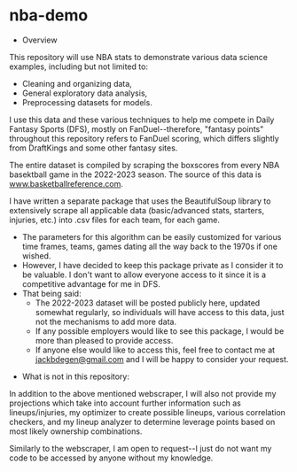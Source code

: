 # nba-demo

+ Overview

This repository will use NBA stats to demonstrate various data science examples, including but not limited to: 
- Cleaning and organizing data,
- General exploratory data analysis,
- Preprocessing datasets for models.

I use this data and these various techniques to help me compete in Daily Fantasy Sports (DFS), mostly on FanDuel--therefore, "fantasy points" throughout this repository refers to FanDuel scoring, which differs slightly from DraftKings and some other fantasy sites.

The entire dataset is compiled by scraping the boxscores from every NBA basektball game in the 2022-2023 season. The source of this data is www.basketballreference.com.

I have written a separate package that uses the BeautifulSoup library to extensively scrape all applicable data (basic/advanced stats, starters, injuries, etc.) into .csv files for each team, for each game.
- The parameters for this algorithm can be easily customized for various time frames, teams, games dating all the way back to the 1970s if one wished.
- However, I have decided to keep this package private as I consider it to be valuable. I don't want to allow everyone access to it since it is a competitive advantage for me in DFS.
- That being said:
  * The 2022-2023 dataset will be posted publicly here, updated somewhat regularly, so individuals will have access to this data, just not the mechanisms to add more data.
  * If any possible employers would like to see this package, I would be more than pleased to provide access.
  * If anyone else would like to access this, feel free to contact me at jackbdegen@gmail.com and I will be happy to consider your request.


+ What is not in this repository:

In addition to the above mentioned webscraper, I will also not provide my projections which take into account further information such as lineups/injuries, my optimizer to create possible lineups, various correlation checkers, and my lineup analyzer to determine leverage points based on most likely ownership combinations.

Similarly to the webscraper, I am open to request--I just do not want my code to be accessed by anyone without my knowledge.
